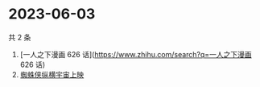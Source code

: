 # 2023-06-03

共 2 条

<!-- BEGIN -->
<!-- 最后更新时间 Sat Jun 03 2023 01:07:36 GMT+0800 (China Standard Time) -->

1. [一人之下漫画 626 话](https://www.zhihu.com/search?q=一人之下漫画 626 话)
1. [蜘蛛侠纵横宇宙上映](https://www.zhihu.com/search?q=蜘蛛侠纵横宇宙上映)

<!-- END -->
